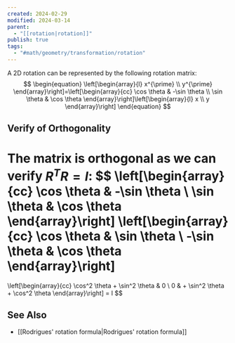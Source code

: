 ```yaml
---
created: 2024-02-29
modified: 2024-03-14
parent:
  - "[[rotation|rotation]]"
publish: true
tags:
  - "#math/geometry/transformation/rotation"
---
```


A 2D rotation can be represented by the following rotation matrix:
$$
\begin{equation}
\left[\begin{array}{l}
x^{\prime} \\
y^{\prime}
\end{array}\right]=\left[\begin{array}{cc}
\cos \theta & -\sin \theta \\
\sin \theta & \cos \theta
\end{array}\right]\left[\begin{array}{l}
x \\
y
\end{array}\right]
\end{equation}
$$

## Verify of Orthogonality
The matrix is orthogonal as we can verify $R^TR = I$:
$$
\left[\begin{array}{cc}
\cos \theta & -\sin \theta \\
\sin \theta & \cos \theta
\end{array}\right]
\left[\begin{array}{cc}
\cos \theta & \sin \theta \\
-\sin \theta & \cos \theta
\end{array}\right]
=
\left[\begin{array}{cc}
\cos^2 \theta + \sin^2 \theta & 0 \\
0 & + \sin^2 \theta + \cos^2 \theta 
\end{array}\right]
 = I
$$

## See Also
- [[Rodrigues' rotation formula|Rodrigues' rotation formula]]